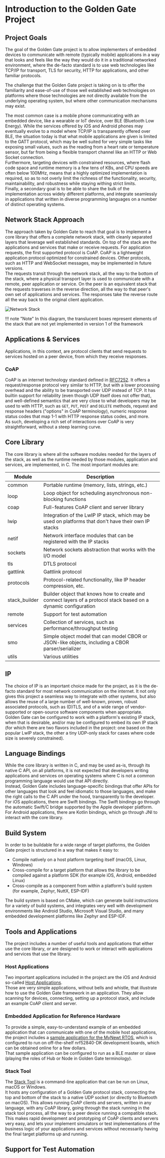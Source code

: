 Introduction to the Golden Gate Project
=======================================

Project Goals
-------------

The goal of the Golden Gate project is to allow implementers of embedded
devices to communicate with remote (typically mobile) applications in a
way that looks and feels like the way they would do it in a traditional
networked environment, where the de-facto standard is to use web technologies
like TCP/IP for transport, TLS for security, HTTP for applications,
and other familiar protocols.

The challenge that the Golden Gate project is taking on is to offer the
familiarity and ease-of-use of those well established web technologies
on platforms where those technologies are not directly available from the
underlying operating system, but where other communication mechanisms may
exist. 

The most common case is a mobile phone communicating with an embedded
device, like a wearable or IoT device, over BLE (Bluetooth Low Energy).
While the services offered by iOS and Android phones may eventually evolve
to a model where TCP/IP is transparently offered over BLE, the situation
today is that what mobile applications are given is limited to the GATT
protocol, which may be well suited for very simple tasks like exposing
small values, such as the reading from a heart rate or temperature sensor,
but far from being a flexible transport channel like an HTTP or Web Socket
connection.  
Furthermore, targeting devices with constrained resources, where flash code
space and runtime memory is a few tens of KBs, and CPU speeds are often
below 100MHz, means that a highly optimized implementation is required,
so as to not overly limit the richness of the functionality, security,
maintainability, and robustness while staying withing strict limits.  
Finally, a secondary goal is to be able to share the bulk of the implementation
across widely different platforms, and integrate seamlessly in applications
that written in diverse programming languages on a number of distinct
operating systems.

Network Stack Approach
----------------------

The approach taken by Golden Gate to reach that goal is to implement a
core library that offers a complete network stack, with cleanly separated
layers that leverage well established standards.
On top of the stack are the applications and services that make or receive
requests. For application requests, the first supported protocol is CoAP.
CoAP is a lightweight application protocol optimized for constrained devices.
Other protocols, such as HTTP and WebSocket messages, may be implemented in
future versions.  
The requests transit through the network stack, all the way to the
bottom of the stack, where a physical transport layer is used to communicate
with a remote, peer application or service. On the peer is an equivalent stack
that the requests traverses in the reverse direction, all the way to that peer's
own set of applications and services. The responses take the reverse route all
the way back to the original client application.

![Network Stack](stack_diagram.svg)

!!! note "Note"
    In this diagram, the translucent boxes represent elements of the stack
    that are not yet implemented in version 1 of the framework

Applications & Services
-----------------------

Applications, in this context, are protocol clients that send requests to
services hosted on a peer device, from which they receive responses.

### CoAP

CoAP is an internet technology standard defined in [RFC7252](https://tools.ietf.org/html/rfc7252).
It offers a request/response protocol very similar to HTTP, but with a
lower processing overhead and the ability to be transported over UDP instead
of TCP. It has builtin support for reliability (even though UDP itself does
not offer that), and well-defined semantics that are very close to what
developers may be used to with HTTP, such as `GET`, `PUT`, `POST` and `DELETE`
methods, request and response headers ("options" in CoAP terminology),
numeric response status codes that map 1-1 with HTTP response status codes,
and more.  
As such, developing a rich set of interactions over CoAP is very
straightforward, without a steep learning curve.

Core Library
------------

The core library is where all the software modules needed for the layers of
the stack, as well as the runtime needed by those modules, application and
services, are implemented, in C.
The most important modules are:

| Module        | Description
----------------|---------------------------------------------
| common        | Portable runtime (memory, lists, strings, etc.)
| loop          | Loop object for scheduling asynchronous non-blocking functions
| coap          | Full-features CoAP client and server library
| lwip          | Integration of the LwIP IP stack, which may be used on platforms that don't have their own IP stacks
| netif         | Network interface modules that can be registered with the IP stacks
| sockets       | Network sockets abstraction that works with the I/O model
| tls           | DTLS protocol
| gattlink      | Gattlink protocol
| protocols     | Protocol-related functionality, like IP header compression, etc.
| stack_builder | Builder object that knows how to create and connect layers of a protocol stack based on a dynamic configuration
| remote        | Support for test automation
| services      | Collection of services, such as performance/throughput testing
| smo           | Simple object model that can model CBOR or JSON-like objects, including a CBOR parser/serializer
| utils         | Various utilities

IP
--

The choice of IP is an important choice made for the project, as it is the
de-facto standard for most network communication on the internet. It not only
gives this project a seamless way to integrate with other systems, but also
allows the reuse of a large number of well-known, proven, robust associated
protocols, such as (D)TLS, and of a wide range of vendor-supported or
open-source software components when appropriate.  
Golden Gate can be configured to work with a platform's existing IP stack,
when that is desirable, and/or may be configured to embed its own IP stack
(for which there are two flavors included in the project: one based on the
popular LwIP stack, the other a tiny UDP-only stack for cases where code size
is severely constrained).

Language Bindings
-----------------

While the core library is written in C, and may be used as-is, through its
native C API, on all platforms, it is not expected that developers writing
applications and services on operating systems where C is not a common
programming language would use that API directly.  
Instead, Golden Gate includes language-specific bindings that offer APIs
for other languages that look and feel idiomatic to those languages, and make
the right calls to the C API under the hood, transparently to the developer.
For iOS applications, there are Swift bindings. The Swift bindings go through
the automatic Swift/C bridge supported by the Apple developer platform.
For Android applications, there are Kotlin bindings, which go through JNI to
interact with the core library.

Build System
------------

In order to be buildable for a wide range of target platforms, the Golden Gate
project is structured in a way that makes it easy to:

 * Compile natively on a host platform targeting itself (macOS, Linux, Windows)
 * Cross-compile for a target platform that allows the library to be compiled
   against a platform SDK (for example iOS, Android, embedded Linux)
 * Cross-compile as a component from within a platform's build system
   (for example, Zephyr, NuttX, ESP-IDF)

The build system is based on CMake, which can generate build instructions for
a variety of build systems, and integrates very well with development
environments like Android Studio, Microsoft Visual Studio, and many embedded
development platforms like Zephyr and ESP-IDF.

Tools and Applications
----------------------

The project includes a number of useful tools and applications that either use
the core library, or are designed to work or interact with applications and
services that use the library.

### Host Applications

Two important applications included in the project are the iOS and Android
so-called [Host Applications](apps/index.md).  
Those are very simple applications, without
bells and whistle, that illustrate how to use the Golden Gate framework in an
application. They allow scanning for devices, connecting, setting up a protocol
stack, and include an example CoAP client and server.

### Embedded Application for Reference Hardware

To provide a simple, easy-to-understand example of an embedded application
that can communicate with one of the mobile host applications, the project
includes a [sample application for the MyNewt RTOS](apps/mynewt/mynewt_apps.md), 
which is configured to run on off-the-shelf nrf52840-DK development boards, 
which can be obtained online for a few dollars.  
That sample application can be configured to run as a BLE master
or slave (playing the roles of Hub or Node in Golden Gate terminology).

### Stack Tool

The [Stack Tool](tools/stack_tool.md) is a command-line application that can be 
run on Linux, macOS or Windows.  
It hosts any configuration of a Golden Gate protocol stack, connecting
the top and bottom of the stack to a native UDP socket (or directly to
Bluetooth on macOS). This allows running CoAP clients and servers, written in
any language, with any CoAP library, going through the stack running in the
stack tool process, all the way to a peer device running a compatible stack.  
This makes rapid development and prototyping of CoAP clients and servers very
easy, and lets your implement simulators or test implementations of the business
logic of your applications and services without necessarily having the final
target platforms up and running.

Support for Test Automation
---------------------------
